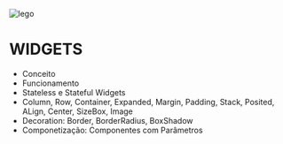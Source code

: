 ![lego](https://st.depositphotos.com/1363168/1829/i/600/depositphotos_18299571-stock-photo-lego-blocks-with-copy-space.jpg)

<h1>WIDGETS</h1>

- Conceito
- Funcionamento
- Stateless e Stateful Widgets
- Column, Row, Container, Expanded, Margin, Padding, Stack, Posited, ALign, Center, SizeBox, Image
- Decoration: Border, BorderRadius, BoxShadow
- Componetização: Componentes com Parâmetros 

